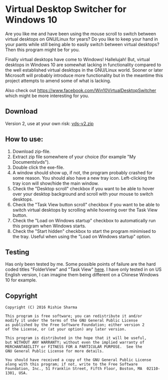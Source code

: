 # Virtual Desktop Switcher for Windows 10

Are you like me and have been using the mouse scroll to switch between virtual desktops on GNU/Linux for years? Do you like to keep your hand in your pants while still being able to easily switch between virtual desktops? Then this program might be for you.

Finally virtual desktops have come to Windows! Hallelujah! But, virtual desktops in Windows 10 are somewhat lacking in functionality compared to the well established virtual desktops in the GNU/Linux world. Sooner or later Microsoft will probably introduce more functionality but in the meantime this project attempts to amend some of what is lacking.

Also check out https://www.facebook.com/Win10VirtualDesktopSwitcher which might be more interesting for you.

## Download
Version 2, use at your own risk: [vds-v2.zip](https://github.com/fishie/VirtualDesktopSwitcher/releases/download/v2/vds-v2.zip)

## How to use:
1. Download zip-file.
2. Extract zip file somewhere of your choice (for example "My Documents\vds\").
3. Double click the exe-file.
4. A window should show up, if not, the program probably crashed for some reason. You should also have a new tray icon. Left-clicking the tray icon will show/hide the main window.
5. Check the "Desktop scroll" checkbox if you want to be able to hover over your desktop background and scroll with your mouse to switch desktops.
6. Check the "Task View button scroll" checkbox if you want to be able to switch virtual desktops by scrolling while hovering over the Task View button.
7. Check the "Load on Windows startup" checkbox to automatically run this program when Windows starts.
8. Check the "Start hidden" checkbox to start the program minimised to the tray. Useful when using the "Load on Windows startup" option.

## Testing
Has only been tested by me. Some possible points of failure are the hard coded titles "FolderView" and "Task View"  [here](https://github.com/fishie/VirtualDesktopSwitcher/blob/master/VirtualDesktopSwitcher/Code/VirtualDesktopSwitcherForm.cs#L57). I have only tested in on US English version, I can imagine them being different on a Chinese Windows 10 for example.

## Copyright
```
Copyright (C) 2016 Rishie Sharma

This program is free software; you can redistribute it and/or
modify it under the terms of the GNU General Public License
as published by the Free Software Foundation; either version 2
of the License, or (at your option) any later version.

This program is distributed in the hope that it will be useful,
but WITHOUT ANY WARRANTY; without even the implied warranty of
MERCHANTABILITY or FITNESS FOR A PARTICULAR PURPOSE.  See the
GNU General Public License for more details.

You should have received a copy of the GNU General Public License
along with this program; if not, write to the Free Software
Foundation, Inc., 51 Franklin Street, Fifth Floor, Boston, MA  02110-1301, USA.
```
